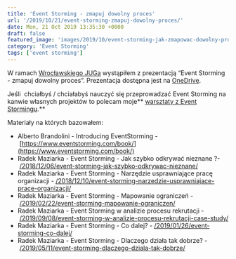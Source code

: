 ```yaml
---
title: 'Event Storming - zmapuj dowolny proces'
url: '/2019/10/21/event-storming-zmapuj-dowolny-proces/'
date: Mon, 21 Oct 2019 13:35:30 +0000
draft: false
featured_image: 'images/2019/10/event-storming-jak-zmapowac-dowolny-proces.jpg'
category: 'Event Storming'
tags: ['event storming']
---
```


W ramach [Wrocławskiego JUGa](https://www.meetup.com/pl-PL/WroclawJUG/events/265637715/) wystąpiłem z prezentacją “Event Storming - zmapuj dowolny proces”. Prezentacja dostępna jest na [OneDrive](https://1drv.ms/p/s!AjEySs0anBSPg71OkEJD-MKbBwK62w?e=KSbwb9).

Jeśli  chciałbyś / chciałabyś nauczyć się przeprowadzać Event Storming na kanwie własnych projektów to polecam moje** [warsztaty z Event Stormingu](/szkolenia/event-storming).**

Materiały na których bazowałem:

 *   Alberto Brandolini - Introducing EventStorming - [https://www.eventstorming.com/book/](https://www.eventstorming.com/book/)
 *   Radek Maziarka - Event Storming - Jak szybko odkrywać nieznane ?- [/2018/12/06/event-storming-jak-szybko-odkrywac-nieznane/](/2018/12/06/event-storming-jak-szybko-odkrywac-nieznane/)
 *   Radek Maziarka - Event Storming - Narzędzie usprawniające pracę organizacji - [/2018/12/10/event-storming-narzedzie-usprawniajace-prace-organizacji/](/2018/12/10/event-storming-narzedzie-usprawniajace-prace-organizacji/)
 *   Radek Maziarka - Event Storming - Mapowanie ograniczeń - [/2019/02/22/event-storming-mapowanie-ograniczen/](/2019/02/22/event-storming-mapowanie-ograniczen/)
 *   Radek Maziarka - Event Storming w analizie procesu rekrutacji - [/2019/09/08/event-storming-w-analizie-procesu-rekrutacji-case-study/](/2019/09/08/event-storming-w-analizie-procesu-rekrutacji-case-study/)
 *   Radek Maziarka - Event Storming - Co dalej? - [/2019/01/26/event-storming-co-dalej/](/2019/01/26/event-storming-co-dalej/)
 *   Radek Maziarka - Event Storming - Dlaczego działa tak dobrze? - [/2019/05/11/event-storming-dlaczego-dziala-tak-dobrze/](/2019/05/11/event-storming-dlaczego-dziala-tak-dobrze/)